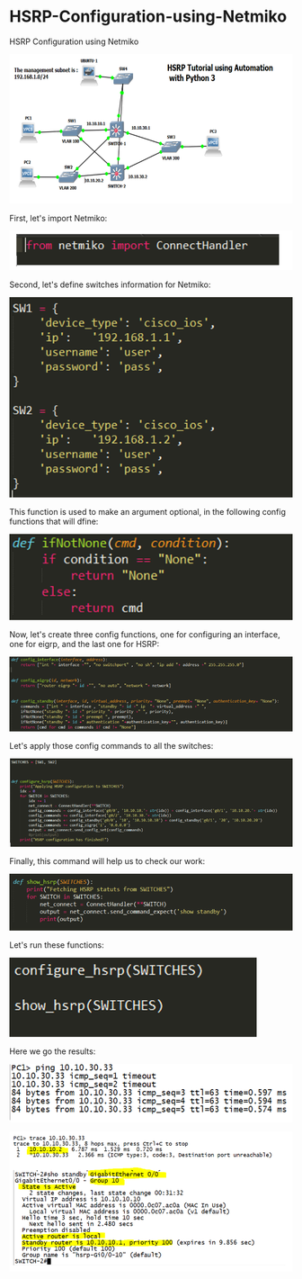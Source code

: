 # HSRP-Configuration-using-Netmiko
HSRP Configuration using Netmiko


![alt tag](https://github.com/OthmaneBlial/HSRP-Configuration-using-Netmiko/blob/master/Tutorial/1.PNG)

First, let's import Netmiko:

![alt tag](https://github.com/OthmaneBlial/HSRP-Configuration-using-Netmiko/blob/master/Tutorial/2.PNG)

Second, let's define switches information for Netmiko:

![alt tag](https://github.com/OthmaneBlial/HSRP-Configuration-using-Netmiko/blob/master/Tutorial/3.PNG)

This function is used to make an argument optional, in the following config functions that will dfine: 

![alt tag](https://github.com/OthmaneBlial/HSRP-Configuration-using-Netmiko/blob/master/Tutorial/4.PNG)

Now, let's create three config functions, one for configuring an interface, one for eigrp, and the last one for HSRP:

![alt tag](https://github.com/OthmaneBlial/HSRP-Configuration-using-Netmiko/blob/master/Tutorial/5.PNG)

Let's apply those config commands to all the switches:

![alt tag](https://github.com/OthmaneBlial/HSRP-Configuration-using-Netmiko/blob/master/Tutorial/6.PNG)

Finally, this command will help us to check our work:

![alt tag](https://github.com/OthmaneBlial/HSRP-Configuration-using-Netmiko/blob/master/Tutorial/7.PNG)

Let's run these functions:

![alt tag](https://github.com/OthmaneBlial/HSRP-Configuration-using-Netmiko/blob/master/Tutorial/8.PNG)

Here we go the results:

![alt tag](https://github.com/OthmaneBlial/HSRP-Configuration-using-Netmiko/blob/master/Tutorial/9.PNG)


![alt tag](https://github.com/OthmaneBlial/HSRP-Configuration-using-Netmiko/blob/master/Tutorial/10.PNG)


